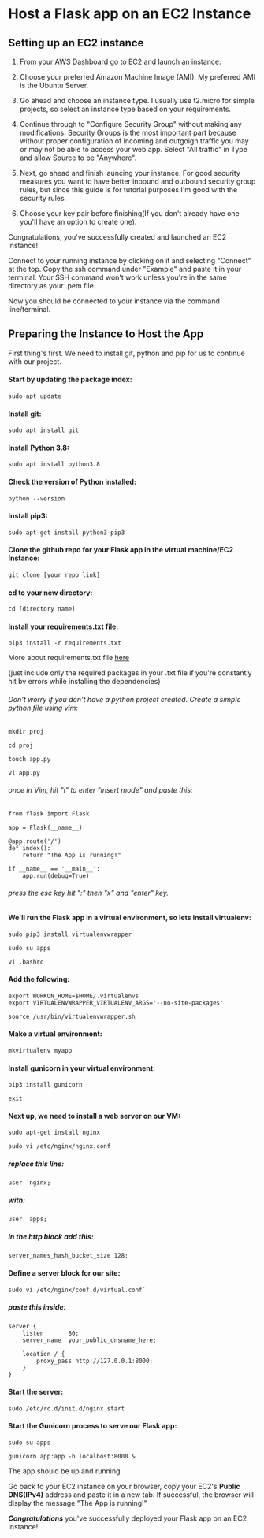 # Host a Flask app on an EC2 Instance
## Setting up an EC2 instance

1. From your AWS Dashboard go to EC2 and launch an instance. 

2. Choose your preferred Amazon Machine Image (AMI). My preferred AMI is the Ubuntu Server. 

3. Go ahead and choose an instance type. I usually use t2.micro for simple projects, so select an instance type based on your requirements. 

4. Continue through to "Configure Security Group" without making any modifications. Security Groups is the most important part because without proper configuration of incoming and outgoign traffic you may or may not be able to access your web app. Select "All traffic" in Type and allow Source to be "Anywhere". 

5. Next, go ahead and finish launcing your instance. For good security measures you want to have better inbound and outbound security group rules, but since this guide is for tutorial purposes I'm good with the security rules. 

6. Choose your key pair before finishing(If you don't already have one you'll have an option to create one).

Congratulations, you've successfully created and launched an EC2 instance!

Connect to your running instance by clicking on it and selecting "Connect" at the top. Copy the ssh command under "Example" and paste it in your terminal. Your SSH command won't work unless you're in the same directory as your .pem file. 

Now you should be connected to your instance via the command line/terminal.


## Preparing the Instance to Host the App

First thing's first. We need to install git, python and pip for us to continue with our project.

#### Start by updating the package index:

```
sudo apt update
```

#### Install git:
```
sudo apt install git
```

#### Install Python 3.8:
```
sudo apt install python3.8
```

#### Check the version of Python installed:
```
python --version
```

#### Install pip3:
```
sudo apt-get install python3-pip3
```


#### Clone the github repo for your Flask app in the virtual machine/EC2 Instance:
```
git clone [your repo link]
```

#### cd to your new directory:
```
cd [directory name]
```

#### Install your requirements.txt file:
```
pip3 install -r requirements.txt
```

More about requirements.txt file [here](https://medium.com/@boscacci/why-and-how-to-make-a-requirements-txt-f329c685181e)

(just include only the required packages in your .txt file if you're constantly hit by errors while installing the dependencies)



###### Don't worry if you don't have a python project created. Create a simple python file using vim:
```
mkdir proj

cd proj

touch app.py

vi app.py
```
###### once in Vim, hit "i" to enter "insert mode" and paste this:
```
from flask import Flask

app = Flask(__name__)

@app.route('/')
def index():
    return "The App is running!"

if __name__ == '__main__':
    app.run(debug=True)
```

###### press the esc key hit ":" then "x" and "enter" key.




#### We'll run the Flask app in a virtual environment, so lets install virtualenv:
```
sudo pip3 install virtualenvwrapper

sudo su apps

vi .bashrc

```
#### Add the following:
```
export WORKON_HOME=$HOME/.virtualenvs
export VIRTUALENVWRAPPER_VIRTUALENV_ARGS='--no-site-packages'

source /usr/bin/virtualenvwrapper.sh
```

#### Make a virtual environment:
```
mkvirtualenv myapp
```

#### Install gunicorn in your virtual environment:
```
pip3 install gunicorn

exit
```

#### Next up, we need to install a web server on our VM:
```
sudo apt-get install nginx

sudo vi /etc/nginx/nginx.conf
```

##### replace this line:
```
user  nginx;
```
##### with:
```
user  apps;
```

##### in the http block add this:
```
server_names_hash_bucket_size 128;
```

#### Define a server block for our site:
```
sudo vi /etc/nginx/conf.d/virtual.conf`
```

##### paste this inside:
```
server {
    listen       80;
    server_name  your_public_dnsname_here;

    location / {
        proxy_pass http://127.0.0.1:8000;
    }
}
```

#### Start the server:
```
sudo /etc/rc.d/init.d/nginx start
```

#### Start the Gunicorn process to serve our Flask app:
```
sudo su apps

gunicorn app:app -b localhost:8000 &
```

The app should be up and running.

Go back to your EC2 instance on your browser, copy your EC2's **Public DNS(IPv4)** address and paste it in a new tab. If successful, the browser will display the message "The App is running!"

***Congratulations*** you've successfully deployed your Flask app on an EC2 Instance!


